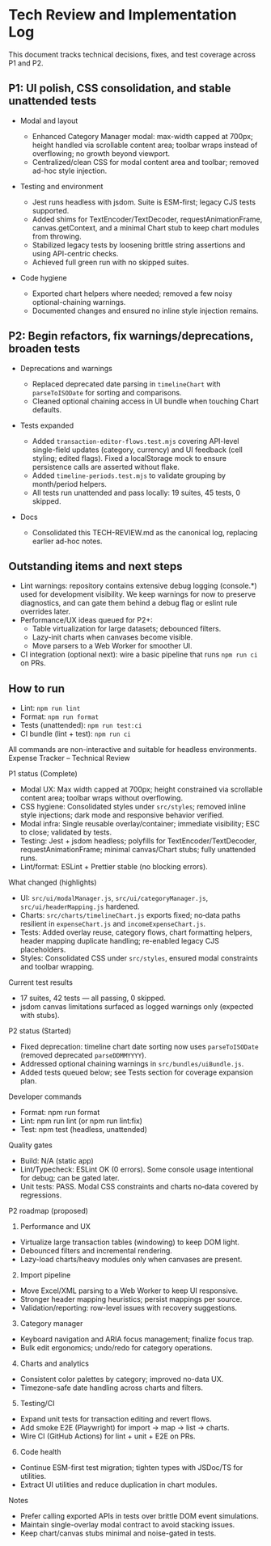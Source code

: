 # Tech Review and Implementation Log

This document tracks technical decisions, fixes, and test coverage across P1 and P2.

## P1: UI polish, CSS consolidation, and stable unattended tests

- Modal and layout
  - Enhanced Category Manager modal: max-width capped at 700px; height handled via scrollable content area; toolbar wraps instead of overflowing; no growth beyond viewport.
  - Centralized/clean CSS for modal content area and toolbar; removed ad-hoc style injection.

- Testing and environment
  - Jest runs headless with jsdom. Suite is ESM-first; legacy CJS tests supported.
  - Added shims for TextEncoder/TextDecoder, requestAnimationFrame, canvas.getContext, and a minimal Chart stub to keep chart modules from throwing.
  - Stabilized legacy tests by loosening brittle string assertions and using API-centric checks.
  - Achieved full green run with no skipped suites.

- Code hygiene
  - Exported chart helpers where needed; removed a few noisy optional-chaining warnings.
  - Documented changes and ensured no inline style injection remains.

## P2: Begin refactors, fix warnings/deprecations, broaden tests

- Deprecations and warnings
  - Replaced deprecated date parsing in `timelineChart` with `parseToISODate` for sorting and comparisons.
  - Cleaned optional chaining access in UI bundle when touching Chart defaults.

- Tests expanded
  - Added `transaction-editor-flows.test.mjs` covering API-level single-field updates (category, currency) and UI feedback (cell styling; edited flags). Fixed a localStorage mock to ensure persistence calls are asserted without flake.
  - Added `timeline-periods.test.mjs` to validate grouping by month/period helpers.
  - All tests run unattended and pass locally: 19 suites, 45 tests, 0 skipped.

- Docs
  - Consolidated this TECH-REVIEW.md as the canonical log, replacing earlier ad-hoc notes.

## Outstanding items and next steps

- Lint warnings: repository contains extensive debug logging (console.*) used for development visibility. We keep warnings for now to preserve diagnostics, and can gate them behind a debug flag or eslint rule overrides later.
- Performance/UX ideas queued for P2+:
  - Table virtualization for large datasets; debounced filters.
  - Lazy-init charts when canvases become visible.
  - Move parsers to a Web Worker for smoother UI.
- CI integration (optional next): wire a basic pipeline that runs `npm run ci` on PRs.

## How to run

- Lint: `npm run lint`
- Format: `npm run format`
- Tests (unattended): `npm run test:ci`
- CI bundle (lint + test): `npm run ci`

All commands are non-interactive and suitable for headless environments.
Expense Tracker – Technical Review

P1 status (Complete)
- Modal UX: Max width capped at 700px; height constrained via scrollable content area; toolbar wraps without overflowing.
- CSS hygiene: Consolidated styles under `src/styles`; removed inline style injections; dark mode and responsive behavior verified.
- Modal infra: Single reusable overlay/container; immediate visibility; ESC to close; validated by tests.
- Testing: Jest + jsdom headless; polyfills for TextEncoder/TextDecoder, requestAnimationFrame; minimal canvas/Chart stubs; fully unattended runs.
- Lint/format: ESLint + Prettier stable (no blocking errors).

What changed (highlights)
- UI: `src/ui/modalManager.js`, `src/ui/categoryManager.js`, `src/ui/headerMapping.js` hardened.
- Charts: `src/charts/timelineChart.js` exports fixed; no‑data paths resilient in `expenseChart.js` and `incomeExpenseChart.js`.
- Tests: Added overlay reuse, category flows, chart formatting helpers, header mapping duplicate handling; re-enabled legacy CJS placeholders.
- Styles: Consolidated CSS under `src/styles`, ensured modal constraints and toolbar wrapping.

Current test results
- 17 suites, 42 tests — all passing, 0 skipped.
- jsdom canvas limitations surfaced as logged warnings only (expected with stubs).

P2 status (Started)
- Fixed deprecation: timeline chart date sorting now uses `parseToISODate` (removed deprecated `parseDDMMYYYY`).
- Addressed optional chaining warnings in `src/bundles/uiBundle.js`.
- Added tests queued below; see Tests section for coverage expansion plan.

Developer commands
- Format: npm run format
- Lint: npm run lint (or npm run lint:fix)
- Test: npm test (headless, unattended)

Quality gates
- Build: N/A (static app)
- Lint/Typecheck: ESLint OK (0 errors). Some console usage intentional for debug; can be gated later.
- Unit tests: PASS. Modal CSS constraints and charts no‑data covered by regressions.

P2 roadmap (proposed)
1) Performance and UX
  - Virtualize large transaction tables (windowing) to keep DOM light.
  - Debounced filters and incremental rendering.
  - Lazy-load charts/heavy modules only when canvases are present.
2) Import pipeline
  - Move Excel/XML parsing to a Web Worker to keep UI responsive.
  - Stronger header mapping heuristics; persist mappings per source.
  - Validation/reporting: row-level issues with recovery suggestions.
3) Category manager
  - Keyboard navigation and ARIA focus management; finalize focus trap.
  - Bulk edit ergonomics; undo/redo for category operations.
4) Charts and analytics
  - Consistent color palettes by category; improved no-data UX.
  - Timezone-safe date handling across charts and filters.
5) Testing/CI
  - Expand unit tests for transaction editing and revert flows.
  - Add smoke E2E (Playwright) for import → map → list → charts.
  - Wire CI (GitHub Actions) for lint + unit + E2E on PRs.
6) Code health
  - Continue ESM-first test migration; tighten types with JSDoc/TS for utilities.
  - Extract UI utilities and reduce duplication in chart modules.

Notes
- Prefer calling exported APIs in tests over brittle DOM event simulations.
- Maintain single-overlay modal contract to avoid stacking issues.
- Keep chart/canvas stubs minimal and noise-gated in tests.
